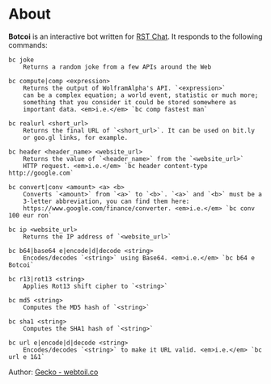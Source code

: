 About
===
<strong>Botcoi</strong> is an interactive bot written for <a href="https://rstforums.com/chat/" target="_blank">RST Chat</a>. It responds to the following commands:

```
bc joke
	Returns a random joke from a few APIs around the Web

bc compute|comp <expression>
	Returns the output of WolframAlpha's API. `<expression>`
	can be a complex equation; a world event, statistic or much more;
	something that you consider it could be stored somewhere as
	important data. <em>i.e.</em> `bc comp fastest man`

bc realurl <short_url>
	Returns the final URL of `<short_url>`. It can be used on bit.ly
	or goo.gl links, for example.

bc header <header_name> <website_url>
	Returns the value of `<header_name>` from the `<website_url>`
	HTTP request. <em>i.e.</em> `bc header content-type http://google.com`

bc convert|conv <amount> <a> <b>
	Converts `<amount>` from `<a>` to `<b>`. `<a>` and `<b>` must be a
	3-letter abbreviation, you can find them here:
	https://www.google.com/finance/converter. <em>i.e.</em> `bc conv 100 eur ron`

bc ip <website_url>
	Returns the IP address of `<website_url>`

bc b64|base64 e|encode|d|decode <string>
	Encodes/decodes `<string>` using Base64. <em>i.e.</em> `bc b64 e Botcoi`

bc r13|rot13 <string>
	Applies Rot13 shift cipher to `<string>`

bc md5 <string>
	Computes the MD5 hash of `<string>`

bc sha1 <string>
	Computes the SHA1 hash of `<string>`

bc url e|encode|d|decode <string>
	Encodes/decodes `<string>` to make it URL valid. <em>i.e.</em> `bc url e 1&1`
```

Author: <a href="http://webtoil.co/" target="_blank">Gecko - webtoil.co</a>
